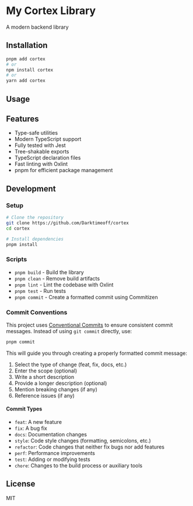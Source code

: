# My Cortex Library

A modern backend library

## Installation

```bash
pnpm add cortex
# or
npm install cortex
# or
yarn add cortex
```

## Usage

## Features

- Type-safe utilities
- Modern TypeScript support
- Fully tested with Jest
- Tree-shakable exports
- TypeScript declaration files
- Fast linting with Oxlint
- pnpm for efficient package management

## Development

### Setup

```bash
# Clone the repository
git clone https://github.com/Darktimeoff/cortex
cd cortex

# Install dependencies
pnpm install
```

### Scripts

- `pnpm build` - Build the library
- `pnpm clean` - Remove build artifacts
- `pnpm lint` - Lint the codebase with Oxlint
- `pnpm test` - Run tests
- `pnpm commit` - Create a formatted commit using Commitizen

### Commit Conventions

This project uses [Conventional Commits](https://www.conventionalcommits.org/) to ensure consistent commit messages. Instead of using `git commit` directly, use:

```bash
pnpm commit
```

This will guide you through creating a properly formatted commit message:

1. Select the type of change (feat, fix, docs, etc.)
2. Enter the scope (optional)
3. Write a short description
4. Provide a longer description (optional)
5. Mention breaking changes (if any)
6. Reference issues (if any)

#### Commit Types

- `feat`: A new feature
- `fix`: A bug fix
- `docs`: Documentation changes
- `style`: Code style changes (formatting, semicolons, etc.)
- `refactor`: Code changes that neither fix bugs nor add features
- `perf`: Performance improvements
- `test`: Adding or modifying tests
- `chore`: Changes to the build process or auxiliary tools

## License

MIT 